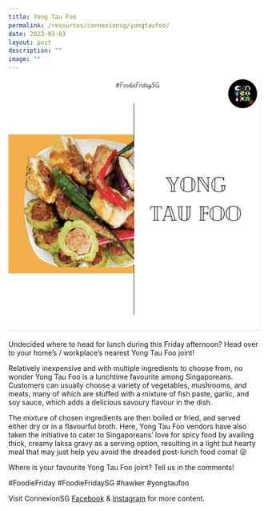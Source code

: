```yaml
---
title: Yong Tau Foo
permalink: /resources/connexionsg/yongtaufoo/
date: 2023-03-03
layout: post
description: ""
image: ""
---
```

![](/images/connexionsg/2023/yong%20tau%20foo.png)

Undecided where to head for lunch during this Friday afternoon? Head over to your home’s / workplace’s nearest Yong Tau Foo joint!

Relatively inexpensive and with multiple ingredients to choose from, no wonder Yong Tau Foo is a lunchtime favourite among Singaporeans. Customers can usually choose a variety of vegetables, mushrooms, and meats, many of which are stuffed with a mixture of fish paste, garlic, and soy sauce, which adds a delicious savoury flavour in the dish.

The mixture of chosen ingredients are then boiled or fried, and served either dry or in a flavourful broth. Here, Yong Tau Foo vendors have also taken the initiative to cater to Singaporeans’ love for spicy food by availing thick, creamy laksa gravy as a serving option, resulting in a light but hearty meal that may just help you avoid the dreaded post-lunch food coma! 😜

Where is your favourite Yong Tau Foo joint? Tell us in the comments!

#FoodieFriday #FoodieFridaySG #hawker #yongtaufoo

Visit ConnexionSG [Facebook](https://www.facebook.com/ConnexionSG) & [Instagram](https://www.instagram.com/connexionsg/) for more content.